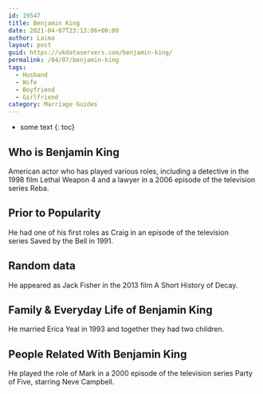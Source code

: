 ```yaml
---
id: 19547
title: Benjamin King
date: 2021-04-07T23:13:06+00:00
author: Laima
layout: post
guid: https://ukdataservers.com/benjamin-king/
permalink: /04/07/benjamin-king
tags:
  - Husband
  - Wife
  - Boyfriend
  - Girlfriend
category: Marriage Guides
---
```


* some text
{: toc}


## Who is Benjamin King
                  
                  
                  
American actor who has played various roles, including a detective in the 1998 film Lethal Weapon 4 and a lawyer in a 2006 episode of the television series Reba. 
                  
              
            
              
            
                
                
                
## Prior to Popularity
                  
                  
                  
He had one of his first roles as Craig in an episode of the television series Saved by the Bell in 1991. 
                  
              
            
              
            
                
                
                
## Random data
                  
                  
                  
He appeared as Jack Fisher in the 2013 film A Short History of Decay. 
                  
              
            
              
            
                
                
                
## Family & Everyday Life of Benjamin King
                  
                  
                  
He married Erica Yeal in 1993 and together they had two children. 
                  
              
            
              
            
                
                
                
## People Related With Benjamin King
                  
                  
                  
He played the role of Mark in a 2000 episode of the television series Party of Five, starring Neve Campbell. 
                  
              
            
              
            
                
              
            
              
              
            
            
              
            
          
          
          
